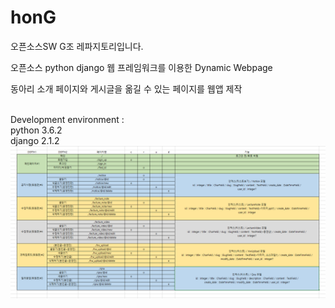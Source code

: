 # honG

오픈소스SW G조 레파지토리입니다.<br>


오픈소스 python django 웹 프레임워크를 이용한 Dynamic Webpage <br>


동아리 소개 페이지와 게시글을 옮길 수 있는 페이지를 웹앱 제작<br>




<br>Development environment :<br>
python 3.6.2<br>
django 2.1.2
<br>
![culion](culion.PNG)
